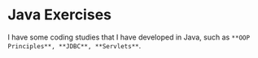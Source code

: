 # Java Exercises


 
I have some coding studies that I have developed in Java, such as `**OOP Principles**, **JDBC**, **Servlets**`.



